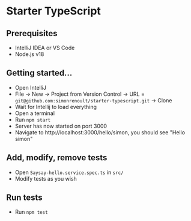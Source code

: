 # Starter TypeScript

## Prerequisites

- IntelliJ IDEA or VS Code
- Node.js v18

## Getting started...

- Open IntelliJ
- File -> New -> Project from Version Control -> URL = `git@github.com:simonrenoult/starter-typescript.git`  -> Clone
- Wait for Intellij to load everything
- Open a terminal
- Run `npm start`
- Server has now started on port 3000
- Navigate to http://localhost:3000/hello/simon, you should see "Hello simon"

## Add, modify, remove tests

- Open `Saysay-hello.service.spec.ts` in `src/`
- Modify tests as you wish

## Run tests

- Run `npm test`